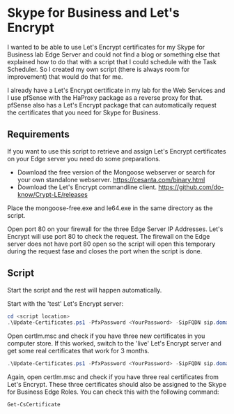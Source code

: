 # Skype for Business and Let's Encrypt

I wanted to be able to use Let's Encrypt certificates for my Skype for Business lab Edge Server and could not find a blog or something else that explained how to do that with a script that I could schedule with the Task Scheduler. So I created my own script (there is always room for improvement) that would do that for me.

I already have a Let's Encrypt certificate in my lab for the Web Services and I use pfSense with the HaProxy package as a reverse proxy for that. pfSense also has a Let's Encrypt package that can automatically request the certificates that you need for Skype for Business.

## Requirements

If you want to use this script to retrieve and assign Let's Encrypt certificates on your Edge server you need do some preparations.
- Download the free version of the Mongoose webserver or search for your own standalone webserver. https://cesanta.com/binary.html
- Download the Let's Encrypt commandline client. https://github.com/do-know/Crypt-LE/releases

Place the mongoose-free.exe and le64.exe in the same directory as the script.

Open port 80 on your firewall for the three Edge Server IP Addresses. Let's Encrypt will use port 80 to check the request. The firewall on the Edge server does not have port 80 open so the script will open this temporary during the request fase and closes the port when the script is done.

## Script
Start the script and the rest will happen automatically.

Start with the 'test' Let's Encrypt server:
```powershell
cd <script location>
.\Update-Certificates.ps1 -PfxPassword <YourPassword> -SipFQDN sip.domain.net -WebFQDN web.domain.net -AvFQDN av.domain.net 
```

Open certlm.msc and check if you have three new certificates in you computer store. If this worked, switch to the 'live' Let's Encrypt server and get some real certificates that work for 3 months.

```powershell
.\Update-Certificates.ps1 -PfxPassword <YourPassword> -SipFQDN sip.domain.net -WebFQDN web.domain.net -AvFQDN av.domain.net -live
```

Again, open certlm.msc and check if you have three real certificates from Let's Encrypt. These three certificates should also be assigned to the Skype for Business Edge Roles. You can check this with the following command:
```powershell
Get-CsCertificate
```
